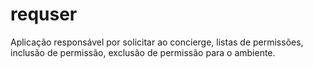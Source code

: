 # requser
Aplicação responsável por solicitar ao concierge, listas de permissões, inclusão de permissão, exclusão de permissão para o ambiente.
